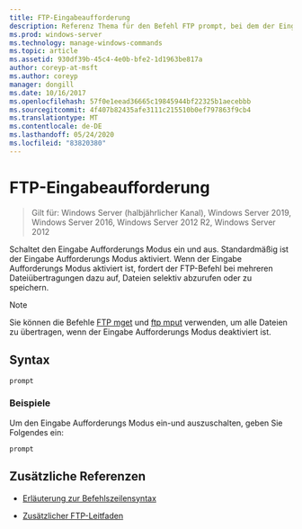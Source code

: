 ```yaml
---
title: FTP-Eingabeaufforderung
description: Referenz Thema für den Befehl FTP prompt, bei dem der Eingabe Aufforderungs Modus ein-und ausgeschaltet wird.
ms.prod: windows-server
ms.technology: manage-windows-commands
ms.topic: article
ms.assetid: 930df39b-45c4-4e0b-bfe2-1d1963be817a
author: coreyp-at-msft
ms.author: coreyp
manager: dongill
ms.date: 10/16/2017
ms.openlocfilehash: 57f0e1eead36665c19845944bf22325b1aecebbb
ms.sourcegitcommit: 4f407b82435afe3111c215510b0ef797863f9cb4
ms.translationtype: MT
ms.contentlocale: de-DE
ms.lasthandoff: 05/24/2020
ms.locfileid: "83820380"
---
```

# <a name="ftp-prompt"></a>FTP-Eingabeaufforderung

> Gilt für: Windows Server (halbjährlicher Kanal), Windows Server 2019, Windows Server 2016, Windows Server 2012 R2, Windows Server 2012

Schaltet den Eingabe Aufforderungs Modus ein und aus. Standardmäßig ist der Eingabe Aufforderungs Modus aktiviert. Wenn der Eingabe Aufforderungs Modus aktiviert ist, fordert der FTP-Befehl bei mehreren Dateiübertragungen dazu auf, Dateien selektiv abzurufen oder zu speichern.

> [!NOTE]
> Sie können die Befehle [FTP mget](ftp-mget.md) und [ftp mput](ftp-mput_1.md) verwenden, um alle Dateien zu übertragen, wenn der Eingabe Aufforderungs Modus deaktiviert ist.

## <a name="syntax"></a>Syntax

```
prompt
```

### <a name="examples"></a>Beispiele

Um den Eingabe Aufforderungs Modus ein-und auszuschalten, geben Sie Folgendes ein:

```
prompt
```

## <a name="additional-references"></a>Zusätzliche Referenzen

- [Erläuterung zur Befehlszeilensyntax](command-line-syntax-key.md)

- [Zusätzlicher FTP-Leitfaden](https://docs.microsoft.com/previous-versions/orphan-topics/ws.10/cc756013(v=ws.10))
